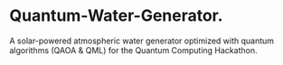 # Quantum-Water-Generator.
A solar-powered atmospheric water generator optimized with quantum algorithms (QAOA &amp; QML) for the Quantum Computing Hackathon.
